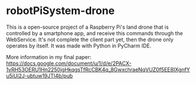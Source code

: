 # robotPiSystem-drone

This is a open-source project of a Raspberry Pi's land drone that is controlled by a smartphone app, and receive this commands through the WebService. 
It's not complete the client part yet, then the drone only operates by itself. 
It was made with Python in PyCharm IDE.

More information in my final paper: https://docs.google.com/document/u/1/d/e/2PACX-1vRH53OERU1Hn2250jgHkqgsTfRcCBK4q_8GwxchraeNqVUZ0f5EE8IXgnfYu5iUi2J-ubtuw19JTl4b/pub
